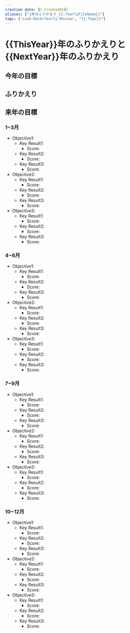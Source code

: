 ```yaml
---
creation date: {{.CreatedAt}}
aliases: ["1年のふりかえり_{{.YearlyFileName}}"]
tags: ['Look-Back/Yearly-Review', "{{.Tags}}"]
---
```


# {{ThisYear}}年のふりかえりと{{NextYear}}年のふりかえり

## 今年の目標


## ふりかえり


## 来年の目標

### 1~3月

- Objective1:
  - Key Result1:
    - Score:
  - Key Result2:
    - Score:
  - Key Result3:
    - Score:
- Objective2:
  - Key Result1:
    - Score:
  - Key Result2:
    - Score:
  - Key Result3:
    - Score:
- Objective3:
  - Key Result1:
    - Score:
  - Key Result2:
    - Score:
  - Key Result3:
    - Score:

### 4~6月

- Objective1:
  - Key Result1:
    - Score:
  - Key Result2:
    - Score:
  - Key Result3:
    - Score:
- Objective2:
  - Key Result1:
    - Score:
  - Key Result2:
    - Score:
  - Key Result3:
    - Score:
- Objective3:
  - Key Result1:
    - Score:
  - Key Result2:
    - Score:
  - Key Result3:
    - Score:

### 7~9月

- Objective1:
  - Key Result1:
    - Score:
  - Key Result2:
    - Score:
  - Key Result3:
    - Score:
- Objective2:
  - Key Result1:
    - Score:
  - Key Result2:
    - Score:
  - Key Result3:
    - Score:
- Objective3:
  - Key Result1:
    - Score:
  - Key Result2:
    - Score:
  - Key Result3:
    - Score:

### 10~12月

- Objective1:
  - Key Result1:
    - Score:
  - Key Result2:
    - Score:
  - Key Result3:
    - Score:
- Objective2:
  - Key Result1:
    - Score:
  - Key Result2:
    - Score:
  - Key Result3:
    - Score:
- Objective3:
  - Key Result1:
    - Score:
  - Key Result2:
    - Score:
  - Key Result3:
    - Score:
